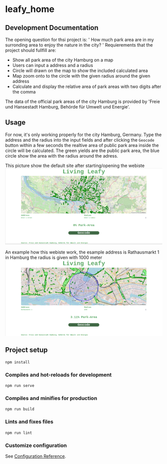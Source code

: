 # leafy_home

## Development Documentation

The opening question for thsi project is: \' How much park area are in my surronding area to enjoy the nature in the city? \'
Requierements that the project should fullfill are:
* Show all park area of the city Hamburg on a map
* Users can input a address and a radius
* Circle will drawn on the map to show the included calculated area 
* Map zoom onto to the circle with the given radius around the given address
* Calculate and display the relative area of park areas with two digits after the comma

The data of the official park areas of the city Hamburg is provided by 'Freie und Hansestadt Hamburg, Behörde für Umwelt und Energie'.

## Usage

For now, it's only working properly for the city Hamburg, Germany. 
Type the address and the radius into the input fields and after clicking the `Geocode` button within a few
seconds the realtive area of public park area inside the circle will be calculated. 
The green yields are the public park area, the blue circle show the area with the radius around the adress.

This picture show the default site after starting/opening the webiste
![Alt text](./docs/images/Living-Leafy-Default.png?raw=true "Default Site")

An example how this webiste work, the esample address is Rathausmarkt 1 in Hamburg the radius is given with 1000 meter
![Alt text](./docs/images/Living-Leafy-Rathausmarkt.png??raw=true "Example with Rathausmarkt 1, Hamburg")

## Project setup
```
npm install
```

### Compiles and hot-reloads for development
```
npm run serve
```

### Compiles and minifies for production
```
npm run build
```

### Lints and fixes files
```
npm run lint
```

### Customize configuration
See [Configuration Reference](https://cli.vuejs.org/config/).
